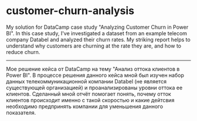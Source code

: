 # customer-churn-analysis

My solution for DataCamp case study "Analyzing Customer Churn in Power BI".
In this case study, I've investigated a dataset from an example telecom company Databel and analyzed their churn rates. My striking report helps to understand why customers are churning at the rate they are, and how to reduce churn.

------------------------------------------------------------------------------------

Мое решение кейса от DataCamp на тему "Анализ оттока клиентов в Power BI".
В процессе решения данного кейса мной был изучен набор данных телекоммуникационной компании Databel (не является существующей организацией) и проанализированы уровни оттока ее клиентов. Сделанный мной отчёт помогает понять, почему отток клиентов происходит именно с такой скоростью и какие дейтсвия необходимо предпринять компании для уменьшения данного показателя.
